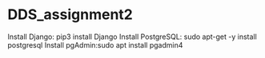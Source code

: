 # DDS_assignment2

Install Django: pip3 install Django
Install PostgreSQL: sudo apt-get -y install postgresql
Install pgAdmin:sudo apt install pgadmin4
